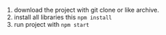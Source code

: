 
1. download the project with git clone or like archive.<br>
2. install all libraries this  `npm install` <br>
3. run project with `npm start` <br>
